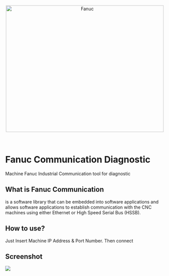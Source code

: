 <br>
<p align="center">
  <img src="https://raw.githubusercontent.com/thatsallineed/Fanuc-Communication-Diagnostic/main/fanuc_cnc_robodrill_d.jpg" alt="Fanuc" width="500" height="400">
</p>
<br>



# Fanuc Communication Diagnostic
 Machine Fanuc Industrial Communication tool for diagnostic

## What is Fanuc Communication
 is a software library that can be embedded into software applications and allows software applications to establish communication with the CNC machines using either Ethernet or High Speed Serial Bus (HSSB).
 
 ## How to use?
 Just Insert Machine IP Address & Port Number. Then connect
 
 ## Screenshot
 ![](https://raw.githubusercontent.com/thatsallineed/Fanuc-Communication-Diagnostic/main/Screenshot/Forms.PNG)
 
